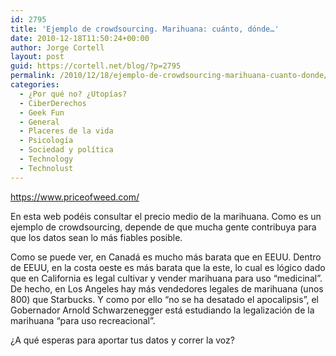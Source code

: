 ```yaml
---
id: 2795
title: 'Ejemplo de crowdsourcing. Marihuana: cuánto, dónde…'
date: 2010-12-18T11:50:24+00:00
author: Jorge Cortell
layout: post
guid: https://cortell.net/blog/?p=2795
permalink: /2010/12/18/ejemplo-de-crowdsourcing-marihuana-cuanto-donde/
categories:
  - ¿Por qué no? ¿Utopías?
  - CiberDerechos
  - Geek Fun
  - General
  - Placeres de la vida
  - Psicología
  - Sociedad y polí­tica
  - Technology
  - Technolust
---
```

<a title="https://www.priceofweed.com/" href="https://www.priceofweed.com/" target="_blank">https://www.priceofweed.com/</a>

En esta web podéis consultar el precio medio de la marihuana. Como es un ejemplo de crowdsourcing, depende de que mucha gente contribuya para que los datos sean lo más fiables posible.

Como se puede ver, en Canadá es mucho más barata que en EEUU. Dentro de EEUU, en la costa oeste es más barata que la este, lo cual es lógico dado que en California es legal cultivar y vender marihuana para uso “medicinal”. De hecho, en Los Angeles hay más vendedores legales de marihuana (unos 800) que Starbucks. Y como por ello “no se ha desatado el apocalipsis”, el Gobernador Arnold Schwarzenegger está estudiando la legalización de la marihuana “para uso recreacional”.

¿A qué esperas para aportar tus datos y correr la voz?